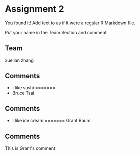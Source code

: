 # Assignment 2

You found it!  Add text to as if it were a regular R Markdown file.

Put your name in the Team Section and comment

## Team

xuelian zhang
## Comments
- I like sushi
=======
- Bruce Tsai

## Comments

- I like ice cream 
=======
Grant Baum

## Comments
This is Grant's comment
